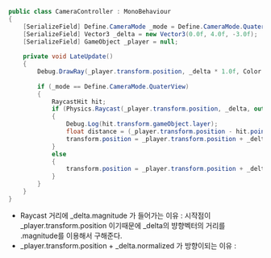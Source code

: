 ```C#
public class CameraController : MonoBehaviour
{
    [SerializeField] Define.CameraMode _mode = Define.CameraMode.QuaterView;
    [SerializeField] Vector3 _delta = new Vector3(0.0f, 4.0f, -3.0f);
    [SerializeField] GameObject _player = null;
    
    private void LateUpdate()
    {
        Debug.DrawRay(_player.transform.position, _delta * 1.0f, Color.blue, 1.0f);
        
        if (_mode == Define.CameraMode.QuaterView)
        {
            RaycastHit hit;
            if (Physics.Raycast(_player.transform.position, _delta, out hit, _delta.magnitude, LayerMask.GetMask("Wall")))
            {
                Debug.Log(hit.transform.gameObject.layer);
                float distance = (_player.transform.position - hit.point).magnitude * 0.8f; // 방향 벡터의 크기
                transform.position = _player.transform.position + _delta.normalized * distance;
            }
            else
            {
                transform.position = _player.transform.position + _delta;
            }
        }
    }
} 
```

- Raycast 거리에 _delta.magnitude 가 들어가는 이유 : 시작점이 _player.transform.position 이기때문에 _delta의 뱡향벡터의 거리를 .magnitude를 이용해서 구해준다.
-  _player.transform.position + _delta.normalized 가 방향이되는 이유 : 
